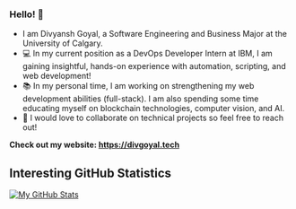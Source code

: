 ### Hello! 👋
* I am Divyansh Goyal, a Software Engineering and Business Major at the University of Calgary.
* 💻 In my current position as a DevOps Developer Intern at IBM, I am gaining insightful, hands-on experience with automation, scripting, and web development!
* 📚 In my personal time, I am working on strengthening my web development abilities (full-stack). I am also spending some time educating myself on blockchain technologies, computer vision, and AI.
* 🤝 I would love to collaborate on technical projects so feel free to reach out!

**Check out my website: https://divgoyal.tech**

## Interesting GitHub Statistics

<!--[Visitor Count](https://profile-counter.glitch.me/{DG-20}/count.svg)-->

[![My GitHub Stats](https://github-readme-stats.vercel.app/api/?username=DG-20&count_private=true&theme=tokyonight&showicons=true)]()
